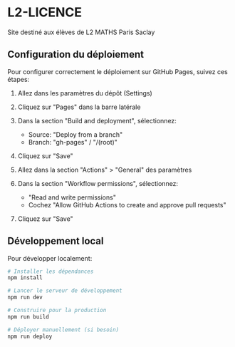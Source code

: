 # L2-LICENCE
Site destiné aux élèves de L2 MATHS Paris Saclay

## Configuration du déploiement

Pour configurer correctement le déploiement sur GitHub Pages, suivez ces étapes:

1. Allez dans les paramètres du dépôt (Settings)
2. Cliquez sur "Pages" dans la barre latérale
3. Dans la section "Build and deployment", sélectionnez:
   - Source: "Deploy from a branch"
   - Branch: "gh-pages" / "/(root)"
4. Cliquez sur "Save"

5. Allez dans la section "Actions" > "General" des paramètres
6. Dans la section "Workflow permissions", sélectionnez:
   - "Read and write permissions"
   - Cochez "Allow GitHub Actions to create and approve pull requests"
7. Cliquez sur "Save"

## Développement local

Pour développer localement:

```bash
# Installer les dépendances
npm install

# Lancer le serveur de développement
npm run dev

# Construire pour la production
npm run build

# Déployer manuellement (si besoin)
npm run deploy
```
